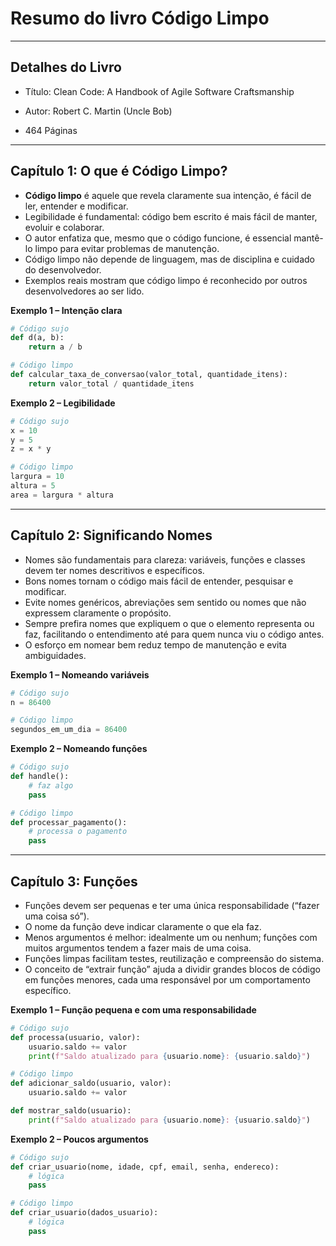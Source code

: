 # Resumo do livro Código Limpo

---

## Detalhes do Livro

- Título: Clean Code: A Handbook of Agile Software Craftsmanship

- Autor: Robert C. Martin (Uncle Bob)

- 464 Páginas

---

## Capítulo 1: O que é Código Limpo?

- **Código limpo** é aquele que revela claramente sua intenção, é fácil de ler, entender e modificar.
- Legibilidade é fundamental: código bem escrito é mais fácil de manter, evoluir e colaborar.
- O autor enfatiza que, mesmo que o código funcione, é essencial mantê-lo limpo para evitar problemas de manutenção.
- Código limpo não depende de linguagem, mas de disciplina e cuidado do desenvolvedor.
- Exemplos reais mostram que código limpo é reconhecido por outros desenvolvedores ao ser lido.

**Exemplo 1 – Intenção clara**

```python
# Código sujo
def d(a, b):
    return a / b

# Código limpo
def calcular_taxa_de_conversao(valor_total, quantidade_itens):
    return valor_total / quantidade_itens

```

**Exemplo 2 – Legibilidade**

```python
# Código sujo
x = 10
y = 5
z = x * y

# Código limpo
largura = 10
altura = 5
area = largura * altura

```

---

## Capítulo 2: Significando Nomes

- Nomes são fundamentais para clareza: variáveis, funções e classes devem ter nomes descritivos e específicos.
- Bons nomes tornam o código mais fácil de entender, pesquisar e modificar.
- Evite nomes genéricos, abreviações sem sentido ou nomes que não expressem claramente o propósito.
- Sempre prefira nomes que expliquem o que o elemento representa ou faz, facilitando o entendimento até para quem nunca viu o código antes.
- O esforço em nomear bem reduz tempo de manutenção e evita ambiguidades.

**Exemplo 1 – Nomeando variáveis**

```python
# Código sujo
n = 86400

# Código limpo
segundos_em_um_dia = 86400

```

**Exemplo 2 – Nomeando funções**

```python
# Código sujo
def handle():
    # faz algo
    pass

# Código limpo
def processar_pagamento():
    # processa o pagamento
    pass

```

---

## Capítulo 3: Funções

- Funções devem ser pequenas e ter uma única responsabilidade (“fazer uma coisa só”).
- O nome da função deve indicar claramente o que ela faz.
- Menos argumentos é melhor: idealmente um ou nenhum; funções com muitos argumentos tendem a fazer mais de uma coisa.
- Funções limpas facilitam testes, reutilização e compreensão do sistema.
- O conceito de “extrair função” ajuda a dividir grandes blocos de código em funções menores, cada uma responsável por um comportamento específico.

**Exemplo 1 – Função pequena e com uma responsabilidade**

```python
# Código sujo
def processa(usuario, valor):
    usuario.saldo += valor
    print(f"Saldo atualizado para {usuario.nome}: {usuario.saldo}")

# Código limpo
def adicionar_saldo(usuario, valor):
    usuario.saldo += valor

def mostrar_saldo(usuario):
    print(f"Saldo atualizado para {usuario.nome}: {usuario.saldo}")

```

**Exemplo 2 – Poucos argumentos**

```python
# Código sujo
def criar_usuario(nome, idade, cpf, email, senha, endereco):
    # lógica
    pass

# Código limpo
def criar_usuario(dados_usuario):
    # lógica
    pass

```
